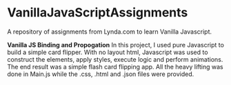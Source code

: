# VanillaJavaScriptAssignments
A repository of assignments from Lynda.com to learn Vanilla Javascript.

<b>Vanilla JS Binding and Propogation</b>
In this project, I used pure Javascript to build a simple card flipper. With no layout html, Javascript was used to construct the elements, apply styles, execute logic and perform animations. The end result was a simple flash card flipping app. All the heavy lifting was done in Main.js while the .css, .html and .json files were provided.

